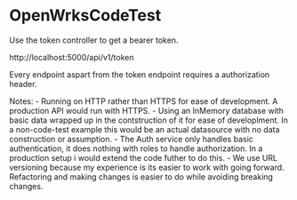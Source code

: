 # OpenWrksCodeTest

Use the token controller to get a bearer token.

http://localhost:5000/api/v1/token

Every endpoint aspart from the token endpoint requires a authorization header.

Notes: 
	- Running on HTTP rather than HTTPS for ease of development. A production API would run with HTTPS.
	- Using an InMemory database with basic data wrapped up in the contstruction of it for ease of developlment. In a non-code-test example this would be an actual datasource with no data construction or assumption.
	- The Auth service only handles basic authentication, it does nothing with roles to handle authorization. In a production setup i would extend the code futher to do this.
	- We use URL versioning because my experience is its easier to work with going forward. Refactoring and making changes is easier to do while avoiding breaking changes. 